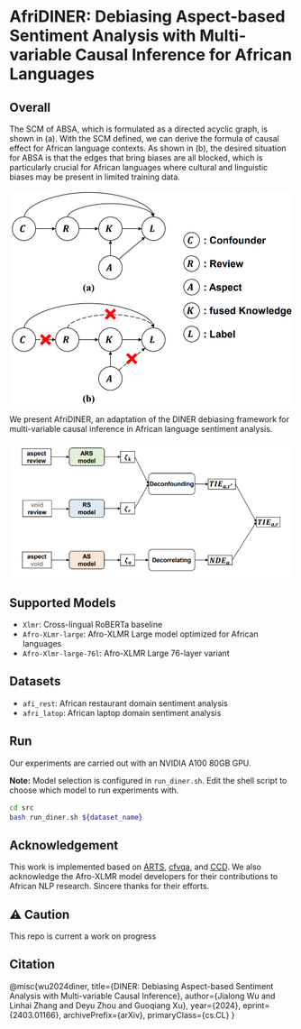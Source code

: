 # AfriDINER: Debiasing Aspect-based Sentiment Analysis with Multi-variable Causal Inference for African Languages

## Overall

The SCM of ABSA, which is formulated as a directed acyclic graph, is shown in (a). With the SCM defined, we can derive the formula of causal effect for African language contexts.
As shown in (b), the desired situation for ABSA is that the edges that bring biases are all blocked, which is particularly crucial for African languages where cultural and linguistic biases may be present in limited training data.

<p align="center"><img src='./assets/SCM.png'  width=500> </p>

We present AfriDINER, an adaptation of the DINER debiasing framework for multi-variable causal inference in African language sentiment analysis.

<p align="center"><img src='./assets/method.png'  width=500> </p>


## Supported Models
- `Xlmr`: Cross-lingual RoBERTa baseline
- `Afro-XLmr-large`: Afro-XLMR Large model optimized for African languages  
- `Afro-Xlmr-large-76l`: Afro-XLMR Large 76-layer variant

## Datasets
- `afi_rest`: African restaurant domain sentiment analysis
- `afri_latop`: African laptop domain sentiment analysis

## Run
Our experiments are carried out with an NVIDIA A100 80GB GPU.

**Note:** Model selection is configured in `run_diner.sh`. Edit the shell script to choose which model to run experiments with.

```bash
cd src
bash run_diner.sh ${dataset_name}
```

## Acknowledgement
This work is implemented based on [ARTS](https://github.com/zhijing-jin/ARTS_TestSet), [cfvqa](https://github.com/yuleiniu/cfvqa), and [CCD](https://github.com/farewellthree/Causal-Context-Debiasing). We also acknowledge the Afro-XLMR model developers for their contributions to African NLP research. Sincere thanks for their efforts.

## ⚠️ Caution
This repo is current a work on progress

## Citation

@misc{wu2024diner,
    title={DINER: Debiasing Aspect-based Sentiment Analysis with Multi-variable Causal Inference},
    author={Jialong Wu and Linhai Zhang and Deyu Zhou and Guoqiang Xu},
    year={2024},
    eprint={2403.01166},
    archivePrefix={arXiv},
    primaryClass={cs.CL}
}
```